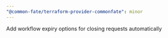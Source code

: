 ```yaml
---
"@common-fate/terraform-provider-commonfate": minor
---
```


Add workflow expiry options for closing requests automatically

